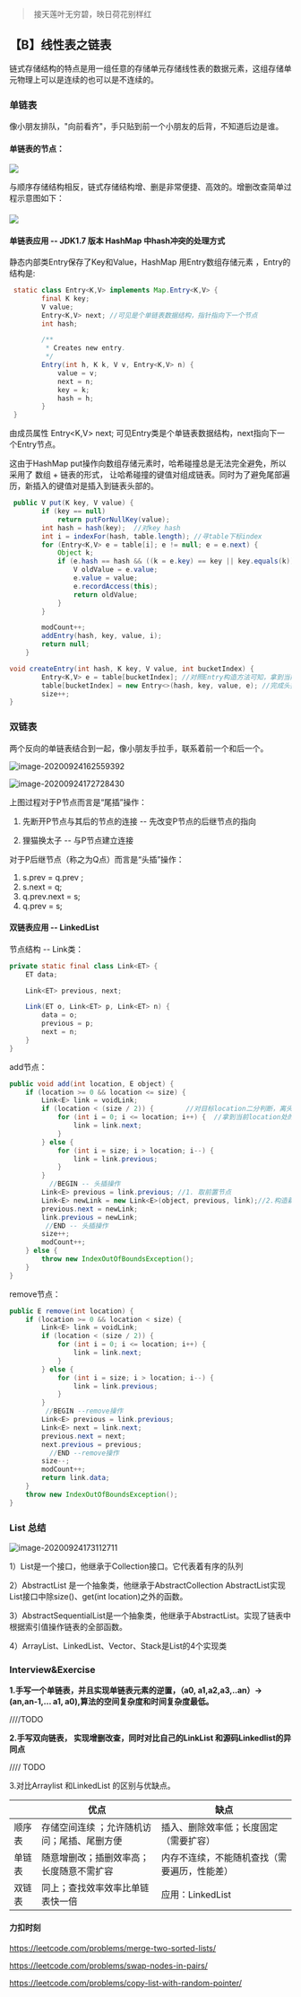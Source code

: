 > ​		接天莲叶无穷碧，映日荷花别样红

## 【B】线性表之链表

​		链式存储结构的特点是用一组任意的存储单元存储线性表的数据元素，这组存储单元物理上可以是连续的也可以是不连续的。



### 单链表

像小朋友排队，"向前看齐"，手只贴到前一个小朋友的后背，不知道后边是谁。

#### 单链表的节点：

![](C:\Users\Administrator\AppData\Roaming\Typora\typora-user-images\image-20200924114513871.png)

   与顺序存储结构相反，链式存储结构增、删是非常便捷、高效的。增删改查简单过程示意图如下：

#### ![](.\images\b_linked_table_01.png)



#### 单链表应用 -- JDK1.7 版本 HashMap 中hash冲突的处理方式

静态内部类Entry保存了Key和Value，HashMap 用Entry数组存储元素 ，Entry的结构是:

```java
 static class Entry<K,V> implements Map.Entry<K,V> {
        final K key;
        V value;
        Entry<K,V> next; //可见是个单链表数据结构，指针指向下一个节点
        int hash;

        /**
         * Creates new entry.
         */
        Entry(int h, K k, V v, Entry<K,V> n) {
            value = v;
            next = n; 
            key = k;
            hash = h;
        }
 }
```



由成员属性 Entry<K,V> next;  可见Entry类是个单链表数据结构，next指向下一个Entry节点。

这由于HashMap put操作向数组存储元素时，哈希碰撞总是无法完全避免，所以采用了 数组 + 链表的形式， 让哈希碰撞的键值对组成链表。同时为了避免尾部遍历，新插入的键值对是插入到链表头部的。

```java
 public V put(K key, V value) {
        if (key == null)
            return putForNullKey(value);
        int hash = hash(key);  //对key hash
        int i = indexFor(hash, table.length); //寻table下标index
        for (Entry<K,V> e = table[i]; e != null; e = e.next) {
            Object k;
            if (e.hash == hash && ((k = e.key) == key || key.equals(k))) {
                V oldValue = e.value;
                e.value = value;
                e.recordAccess(this);
                return oldValue;
            }
        }

        modCount++;
        addEntry(hash, key, value, i);
        return null;
    }

void createEntry(int hash, K key, V value, int bucketIndex) {
        Entry<K,V> e = table[bucketIndex]; //对照Entry构造方法可知，拿到当前链表头节点
        table[bucketIndex] = new Entry<>(hash, key, value, e); //完成头插操作
        size++;
}
```











### 双链表

两个反向的单链表结合到一起，像小朋友手拉手，联系着前一个和后一个。

![image-20200924162559392](.\images\b_linked_table_02.png)



![image-20200924172728430](C:\Users\Administrator\AppData\Roaming\Typora\typora-user-images\image-20200924172728430.png)

上图过程对于P节点而言是“尾插”操作：

1. 先断开P节点与其后的节点的连接 -- 先改变P节点的后继节点的指向

2. 狸猫换太子 -- 与P节点建立连接

   

对于P后继节点（称之为Q点）而言是“头插”操作：

1.  s.prev = q.prev ;  
2. s.next = q;
3. q.prev.next = s;
4. q.prev = s;





#### 双链表应用 -- LinkedList



节点结构 -- Link类：

```java
private static final class Link<ET> {
    ET data;

    Link<ET> previous, next;

    Link(ET o, Link<ET> p, Link<ET> n) {
        data = o;
        previous = p;
        next = n;
    }
}
```



add节点：

```java
public void add(int location, E object) {
    if (location >= 0 && location <= size) {
        Link<E> link = voidLink;
        if (location < (size / 2)) {		//对目标location二分判断，离头节点近还是尾近
            for (int i = 0; i <= location; i++) {  //拿到当前location处的节点元素
                link = link.next;
            }
        } else {
            for (int i = size; i > location; i--) {
                link = link.previous;
            }
        }
          //BEGIN -- 头插操作 
        Link<E> previous = link.previous; //1. 取前置节点
        Link<E> newLink = new Link<E>(object, previous, link);//2.构造新节点
        previous.next = newLink;
        link.previous = newLink;
         //END -- 头插操作 
        size++;
        modCount++;
    } else {
        throw new IndexOutOfBoundsException();
    }
}
```



remove节点：

```java
public E remove(int location) {
    if (location >= 0 && location < size) {
        Link<E> link = voidLink;
        if (location < (size / 2)) {
            for (int i = 0; i <= location; i++) {
                link = link.next;
            }
        } else {
            for (int i = size; i > location; i--) {
                link = link.previous;
            }
        }
         //BEGIN --remove操作 
        Link<E> previous = link.previous; 
        Link<E> next = link.next;
        previous.next = next;
        next.previous = previous;
          //END --remove操作 
        size--;
        modCount++;
        return link.data;
    }
    throw new IndexOutOfBoundsException();
}
```





### List 总结

![image-20200924173112711](.\images\b_linked_table_03.png)



1）List是一个接口，他继承于Collection接口。它代表着有序的队列

2）AbstractList 是一个抽象类，他继承于AbstractCollection AbstractList实现List接口中除size()、get(int location)之外的函数。

3）AbstractSequentialList是一个抽象类，他继承于AbstractList。实现了链表中根据索引值操作链表的全部函数。

4）ArrayList、LinkedList、Vector、Stack是List的4个实现类









### Interview&Exercise

**1.手写一个单链表，并且实现单链表元素的逆置，（a0, a1,a2,a3,..an）-> (an,an-1,… a1, a0),算法的空间复杂度和时间复杂度最低。**

////TODO





































**2.手写双向链表， 实现增删改查，同时对比自己的LinkList 和源码Linkedlist的异同点**

//// TODO













3.对比Arraylist 和LinkedList 的区别与优缺点。

|        | 优点                                        | 缺点                                         |
| ------ | ------------------------------------------- | -------------------------------------------- |
| 顺序表 | 存储空间连续 ；允许随机访问；尾插、尾删方便 | 插入、删除效率低；长度固定（需要扩容）       |
| 单链表 | 随意增删改；插删效率高；长度随意不需扩容    | 内存不连续，不能随机查找（需要遍历，性能差） |
| 双链表 | 同上；查找效率效率比单链表快一倍            | 应用：LinkedList                             |











#### 力扣时刻

https://leetcode.com/problems/merge-two-sorted-lists/



https://leetcode.com/problems/swap-nodes-in-pairs/



https://leetcode.com/problems/copy-list-with-random-pointer/











































